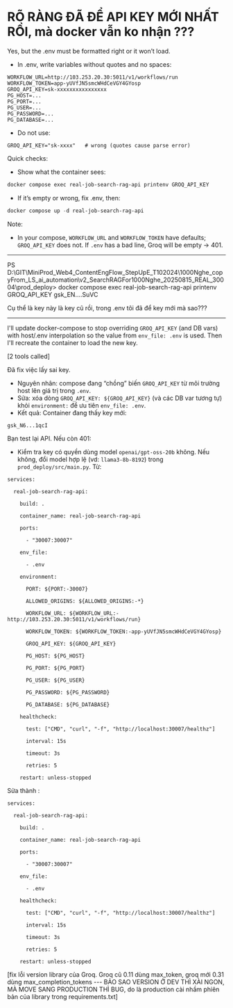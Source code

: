 
# RÕ RÀNG ĐÃ ĐỂ API KEY MỚI NHẤT RỒI, mà docker vẫn ko nhận ???


Yes, but the .env must be formatted right or it won’t load.

- In .env, write variables without quotes and no spaces:

```
WORKFLOW_URL=http://103.253.20.30:5011/v1/workflows/run
WORKFLOW_TOKEN=app-yUVfJN5smcWHdCeVGY4GYosp
GROQ_API_KEY=sk-xxxxxxxxxxxxxxxx
PG_HOST=...
PG_PORT=...
PG_USER=...
PG_PASSWORD=...
PG_DATABASE=...
```

- Do not use:

```
GROQ_API_KEY="sk-xxxx"   # wrong (quotes cause parse error)
```

Quick checks:

- Show what the container sees:

```powershell
docker compose exec real-job-search-rag-api printenv GROQ_API_KEY
```

- If it’s empty or wrong, fix .env, then:

```powershell
docker compose up -d real-job-search-rag-api
```

Note:

- In your compose, `WORKFLOW_URL` and `WORKFLOW_TOKEN` have defaults; `GROQ_API_KEY` does not. If `.env` has a bad line, Groq will be empty → 401.


---

PS D:\GIT\MiniProd_Web4_ContentEngFlow_StepUpE_T102024\1000Nghe_copyFrom_LS_ai_automation\v2_SearchRAGFor1000Nghe_20250815_REAL_30004\prod_deploy> docker compose exec real-job-search-rag-api printenv GROQ_API_KEY
gsk_EN....SuVC


Cụ thể là key này là key cũ rồi, trong .env tôi đã để key mới mà sao???


---



I'll update docker-compose to stop overriding `GROQ_API_KEY` (and DB vars) with host/.env interpolation so the value from `env_file: .env` is used. Then I'll recreate the container to load the new key.

[2 tools called]

Đã fix việc lấy sai key.

- Nguyên nhân: compose đang “chồng” biến `GROQ_API_KEY` từ môi trường host lên giá trị trong `.env`.
- Sửa: xóa dòng `GROQ_API_KEY: ${GROQ_API_KEY}` (và các DB var tương tự) khỏi `environment:` để ưu tiên `env_file: .env`.
- Kết quả: Container đang thấy key mới:

```text
gsk_N6...1qcI
```

Bạn test lại API. Nếu còn 401:

- Kiểm tra key có quyền dùng model `openai/gpt-oss-20b` không. Nếu không, đổi model hợp lệ (vd: `llama3-8b-8192`) trong `prod_deploy/src/main.py`.
Từ: 

```
services:

  real-job-search-rag-api:

    build: .

    container_name: real-job-search-rag-api

    ports:

      - "30007:30007"

    env_file:

      - .env

    environment:

      PORT: ${PORT:-30007}

      ALLOWED_ORIGINS: ${ALLOWED_ORIGINS:-*}

      WORKFLOW_URL: ${WORKFLOW_URL:-http://103.253.20.30:5011/v1/workflows/run}

      WORKFLOW_TOKEN: ${WORKFLOW_TOKEN:-app-yUVfJN5smcWHdCeVGY4GYosp}

      GROQ_API_KEY: ${GROQ_API_KEY}

      PG_HOST: ${PG_HOST}

      PG_PORT: ${PG_PORT}

      PG_USER: ${PG_USER}

      PG_PASSWORD: ${PG_PASSWORD}

      PG_DATABASE: ${PG_DATABASE}

    healthcheck:

      test: ["CMD", "curl", "-f", "http://localhost:30007/healthz"]

      interval: 15s

      timeout: 3s

      retries: 5

    restart: unless-stopped
```

Sửa thành : 

```
services:

  real-job-search-rag-api:

    build: .

    container_name: real-job-search-rag-api

    ports:

      - "30007:30007"

    env_file:

      - .env

    healthcheck:

      test: ["CMD", "curl", "-f", "http://localhost:30007/healthz"]

      interval: 15s

      timeout: 3s

      retries: 5

    restart: unless-stopped
```


[fix lỗi version library của Groq. Groq cũ 0.11 dùng max_token, groq mới 0.31 dùng max_completion_tokens --- BẢO SAO VERSION Ở DEV THÌ XÀI NGON, MÀ MOVE SANG PRODUCTION THÌ BUG, do là production cài nhầm phiên bản của library trong requirements.txt]